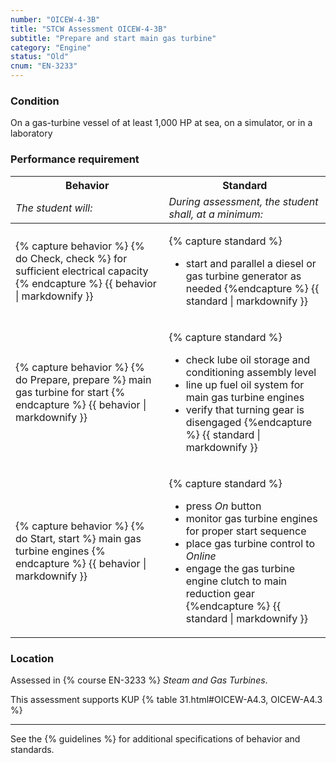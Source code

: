 ```yaml
---
number: "OICEW-4-3B"
title: "STCW Assessment OICEW-4-3B"
subtitle: "Prepare and start main gas turbine"
category: "Engine"
status: "Old"
cnum: "EN-3233"
---
```

### Condition

On a gas-turbine vessel of at least 1,000 HP at sea, on a simulator, or in a laboratory

### Performance requirement 

<table width='100%' class='Guidelines'>
 <thead>
 <tr>
     <th class='thirty'>Behavior</th>
     <th class='seventy'>Standard</th>
 </tr>
 <tr>
     <td><em>The student will:</em></td>
     <td><em>During assessment, the student shall, at a minimum:</em></td>
 </tr>
 </thead>
 <tbody>
 

<tr><td>

{% capture behavior %}
{% do Check, check %} for sufficient electrical capacity
{% endcapture %}
{{ behavior | markdownify }}

</td><td>

{% capture standard %}
* start and parallel a diesel or gas turbine generator as needed
{%endcapture %}
{{ standard | markdownify }}

</td></tr>



<tr><td>

{% capture behavior %}
{% do Prepare, prepare %} main gas turbine for start
{% endcapture %}
{{ behavior | markdownify }}

</td><td>

{% capture standard %}
* check lube oil storage and conditioning assembly level
* line up fuel oil system for main gas turbine engines
* verify that turning gear is disengaged
{%endcapture %}
{{ standard | markdownify }}

</td></tr>



<tr><td>

{% capture behavior %}
{% do Start, start %} main gas turbine engines
{% endcapture %}
{{ behavior | markdownify }}

</td><td>

{% capture standard %}
* press *On* button
* monitor gas turbine engines for proper start sequence 
* place gas turbine control to *Online*
* engage the gas turbine engine clutch to main reduction gear
{%endcapture %}
{{ standard | markdownify }}

</td></tr>



 </tbody>
 </table>

### Location

Assessed in  {% course  EN-3233 %}  *Steam and Gas Turbines*.

This assessment supports KUP {% table 31.html#OICEW-A4.3, OICEW-A4.3 %}

***



See the {% guidelines %} for additional specifications of behavior and standards.